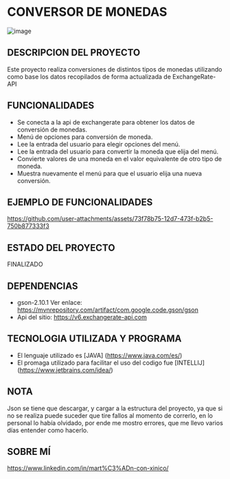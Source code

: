# **CONVERSOR DE MONEDAS**
![image](https://github.com/user-attachments/assets/d709c428-c24f-4709-92b9-0017974ad578)
## DESCRIPCION DEL PROYECTO
Este proyecto realiza conversiones de distintos tipos de monedas utilizando como base los datos recopilados de forma actualizada de ExchangeRate-API
## FUNCIONALIDADES
+ Se conecta a la api de exchangerate para obtener los datos de conversión de monedas.
+ Menú de opciones para conversión de moneda.
+ Lee la entrada del usuario para elegir opciones del menú.
+ Lee la entrada del usuario para convertir la moneda que elija del menú.
+ Convierte valores de una moneda en el valor equivalente de otro tipo de moneda.
+ Muestra nuevamente el menú para que el usuario elija una nueva conversión.
## EJEMPLO DE FUNCIONALIDADES
https://github.com/user-attachments/assets/73f78b75-12d7-473f-b2b5-750b877333f3
## ESTADO DEL PROYECTO
FINALIZADO
## DEPENDENCIAS
+ gson-2.10.1 Ver enlace: https://mvnrepository.com/artifact/com.google.code.gson/gson
+ Api del sitio: https://v6.exchangerate-api.com
## TECNOLOGIA UTILIZADA Y PROGRAMA 
+ El lenguaje utilizado es [JAVA] (https://www.java.com/es/)
+ El promaga utilizado para facilitar el uso del codigo fue [INTELLIJ] (https://www.jetbrains.com/idea/)
## NOTA
Json se tiene que descargar, y cargar a la estructura del proyecto, ya que si no se realiza puede suceder que tire fallos al momento de correrlo, en lo personal lo había olvidado, por ende me mostro errores, que me llevo varios días entender como hacerlo.
## SOBRE MÍ
https://www.linkedin.com/in/mart%C3%ADn-con-xinico/
